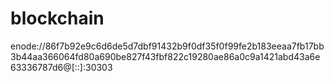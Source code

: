 # blockchain

enode://86f7b92e9c6d6de5d7dbf91432b9f0df35f0f99fe2b183eeaa7fb17bb3b44aa366064fd80a690be827f43fbf822c19280ae86a0c9a1421abd43a6e63336787d6@[::]:30303
